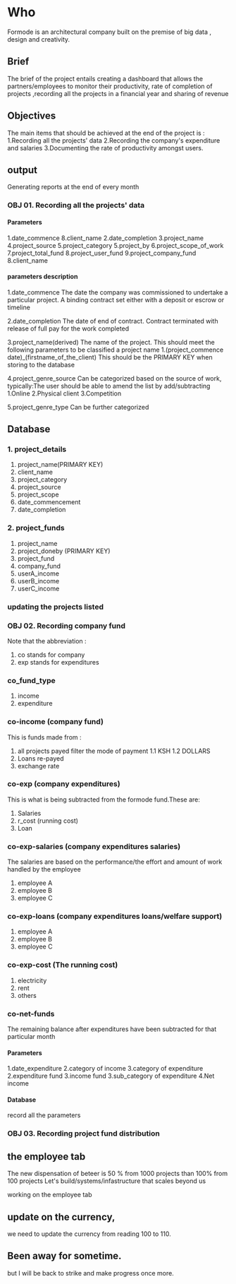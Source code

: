 # Who
Formode is an architectural company built on the premise of big data , design and creativity.

## Brief

The brief of the project entails creating a dashboard  that allows the partners/employees to monitor their productivity, 
rate of completion of projects ,recording all the projects in a financial year and sharing of revenue

## Objectives
The main items that should be achieved at the end of the project is :
1.Recording all the projects' data
2.Recording the company's expenditure and salaries
3.Documenting the rate of productivity amongst users.


## output
Generating reports at the end of every month

### OBJ 01. Recording all the projects' data
#### Parameters
1.date_commence
8.client_name
2.date_completion
3.project_name
4.project_source
5.project_category
5.project_by
6.project_scope_of_work
7.project_total_fund
8.project_user_fund
9.project_company_fund
8.client_name


#### parameters description

1.date_commence
The date the company was commissioned to undertake a particular project.
A binding contract set either with a deposit or escrow or timeline

2.date_completion
The date of end of contract. Contract terminated with release of full pay for
the work completed

3.project_name(derived)
The name of the project. This should meet the following parameters to be classified a project name
1.(project_commence date)_(firstname_of_the_client)
This should be the PRIMARY KEY when storing to the database

4.project_genre_source
Can be categorized based on the source of work, typically:The user should be able to amend the list by add/subtracting
1.Online 
2.Physical client
3.Competition

5.project_genre_type
Can be further categorized 


## Database 
### 1. project_details
1. project_name(PRIMARY KEY)
2. client_name
3. project_category
4. project_source
5. project_scope
6. date_commencement
7. date_completion

### 2. project_funds
1. project_name
2. project_doneby (PRIMARY KEY)
3. project_fund
4. company_fund
5. userA_income
6. userB_income
7. userC_income

### updating the projects listed

### OBJ 02. Recording company fund
Note that the abbreviation :
1. co stands for company
2. exp stands for expenditures

### co_fund_type
1. income
2. expenditure

### co-income (company fund)
This is funds made from :
1. all projects payed
   filter the mode of payment
   1.1 KSH
   1.2 DOLLARS
2. Loans re-payed
2. exchange rate

### co-exp (company expenditures)
This is what is being subtracted from the formode fund.These are:
1. Salaries
2. r_cost (running cost)
3. Loan

### co-exp-salaries (company expenditures salaries)
The salaries are based on the performance/the effort and amount of work handled by the employee
1. employee A
2. employee B
3. employee C

### co-exp-loans (company expenditures loans/welfare support)
1. employee A
2. employee B
3. employee C

### co-exp-cost (The running cost)
1. electricity
2. rent
3. others


### co-net-funds
The remaining balance after expenditures have been subtracted
for that particular month

#### Parameters
1.date_expenditure
2.category of income
3.category of expenditure
2.expenditure fund
3.income fund
3.sub_category of expenditure
4.Net income

#### Database
record all the parameters




### OBJ 03. Recording project fund distribution


## the employee tab
The new dispensation of beteer is 50 % from 1000 projects than 100% from 100 projects
Let's build/systems/infastructure that scales beyond us

working on the employee tab


## update on the currency,
 we need to update the currency from reading 100 to 110.
 


 ## Been away for sometime.
 but I will be back to strike and make progress once more.